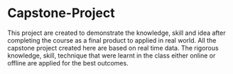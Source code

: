 # Capstone-Project
This project are created to demonstrate the knowledge, skill and idea after completing the course as a final product to applied in real world. All the capstone project created here are based on real time data. The rigorous knowledge, skill, technique that were learnt in the class either online or offline are applied for the best outcomes.
